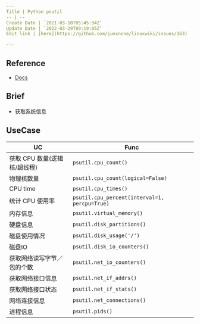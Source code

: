 ```yaml
---
Title | Python psutil
-- | --
Create Date | `2021-03-10T05:45:34Z`
Update Date | `2022-03-29T09:19:05Z`
Edit link | [here](https://github.com/junxnone/linuxwiki/issues/263)

---
```

## Reference
- [Docs](https://psutil.readthedocs.io/en/latest/)

## Brief
-  获取系统信息


## UseCase

UC | Func
-- | --
获取 CPU 数量(逻辑核/超线程) | `psutil.cpu_count()`
物理核数量 | `psutil.cpu_count(logical=False)`
CPU time | `psutil.cpu_times()`
统计 CPU 使用率| `psutil.cpu_percent(interval=1, percpu=True)`
内存信息 | `psutil.virtual_memory()`
硬盘信息 |`psutil.disk_partitions()`
磁盘使用情况 | `psutil.disk_usage('/')`
磁盘IO | `psutil.disk_io_counters()`
获取网络读写字节／包的个数 | `psutil.net_io_counters()`
获取网络接口信息 | `psutil.net_if_addrs()`
获取网络接口状态 | `psutil.net_if_stats()`
网络连接信息 | `psutil.net_connections()`
进程信息 | `psutil.pids()`

